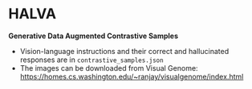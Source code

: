 # HALVA

**Generative Data Augmented Contrastive Samples**

- Vision-language instructions and their correct and hallucinated responses are in `contrastive_samples.json`
- The images can be downloaded from Visual Genome: https://homes.cs.washington.edu/~ranjay/visualgenome/index.html
